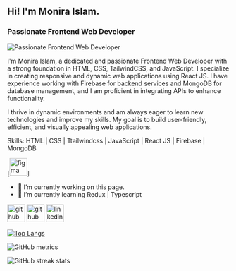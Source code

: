 ## Hi! I'm Monira Islam.
### Passionate Frontend Web Developer
![Passionate Frontend Web Developer](https://i.ibb.co/StCyDC2/Teal-Green-Cyber-Neon-Gaming-Livestream-Facebook-Cover.png)

I'm Monira Islam, a dedicated and passionate Frontend Web Developer with a strong foundation in HTML, CSS, TailwindCSS, and JavaScript. I specialize in creating responsive and dynamic web applications using React JS. I have experience working with Firebase for backend services and MongoDB for database management, and I am proficient in integrating APIs to enhance functionality. 

I thrive in dynamic environments and am always eager to learn new technologies and improve my skills. My goal is to build user-friendly, efficient, and visually appealing web applications.

Skills: HTML | CSS | Ttailwindcss | JavaScript | React JS | Firebase | MongoDB

[<img src='[https://cdn.jsdelivr.net/npm/simple-icons@3.0.1/icons/github.svg](https://img.shields.io/badge/Figma-F24E1E?style=for-the-badge&logo=figma&logoColor=white)' alt='figma' height='40'>]
- 🔭 I’m currently working on this page. 
- 🌱 I’m currently learning Redux | Typescript 


[<img src='https://cdn.jsdelivr.net/npm/simple-icons@3.0.1/icons/github.svg' alt='github' height='40'>](https://github.com/Idba1)  [<img src='https://cdn.jsdelivr.net/npm/simple-icons@3.0.1/icons/github.svg' alt='github' height='40'>](https://github.com/Idba1)  [<img src='https://cdn.jsdelivr.net/npm/simple-icons@3.0.1/icons/linkedin.svg' alt='linkedin' height='40'>](https://www.linkedin.com/in/monira-islam1/)  

[![Top Langs](https://github-readme-stats.vercel.app/api/top-langs/?username=Idba1)](https://github.com/anuraghazra/github-readme-stats)

![GitHub metrics](https://metrics.lecoq.io/Idba1)  

![GitHub streak stats](https://streak-stats.demolab.com/?user=Idba1)  

